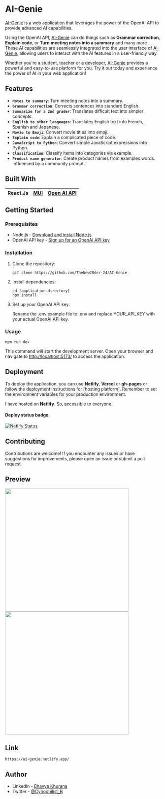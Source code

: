 # AI-Genie

[AI-Genie](https://ai-genie.netlify.app/) is a web application that leverages the power of the OpenAI API to provide advanced AI capabilities.

Using the OpenAI API, [AI-Genie](https://ai-genie.netlify.app/) can do things such as **Grammar correction**, **Explain code**, or **Turn meeting notes into a 
summary** and many more . These AI capabilities are seamlessly integrated into the user interface of [AI-Genie](https://ai-genie.netlify.app/), allowing users to 
interact with the AI features in a user-friendly way.

Whether you're a student, teacher or a developer, [AI-Genie](https://ai-genie.netlify.app/) provides a powerful and easy-to-use platform for you. Try it out 
today and experience the power of AI in your web application!

## Features

- **`Notes to summary`**: Turn meeting notes into a summary.
- **`Grammar correction`**: Corrects sentences into standard English.
- **`Summarize for a 2nd grader`**: Translates difficult text into simpler concepts.
- **`English to other languages`**: Translates English text into French, Spanish and Japanese.
- **`Movie to Emoji`**: Convert movie titles into emoji.
- **`Explain code`**: Explain a complicated piece of code.
- **`JavaScript to Python`**: Convert simple JavaScript expressions into Python.
- **`Classification`**: Classify items into categories via example.
- **`Product name generator`**: Create product names from examples words. Influenced by a community prompt.

## Built With
|React.Js|[MUI](https://mui.com/)|[Open AI API](https://platform.openai.com/docs/api-reference)|
|---|---|---|

## Getting Started

### Prerequisites

- Node.js - [Download and install Node.js](https://nodejs.org)
- OpenAI API key - [Sign up for an OpenAI API key](https://openai.com)

### Installation

1. Clone the repository:

   ```shell
   git clone https://github.com/TheNewC0der-24/AI-Genie
   
2. Install dependencies:

   ```shell
   cd [application-directory]
   npm install
   
3. Set up your OpenAI API key:

   Rename the .env.example file to .env and replace YOUR_API_KEY with your actual OpenAI API key.
   
### Usage

```
npm run dev
```
This command will start the development server. Open your browser and navigate to [http://localhost:5173/](http://localhost:5173/) to access the application.

## Deployment
To deploy the application, you can use **Netlify**, **Vercel** or **gh-pages** or follow the deployment instructions for [hosting platform]. Remember to set the environment 
variables for your production environment.

I have hosted on **Netlify**. So, accessible to everyone.

#### Deploy status badge

[![Netlify Status](https://api.netlify.com/api/v1/badges/f826b692-3f57-4171-8480-81503f5c4f10/deploy-status)](https://app.netlify.com/sites/ai-genie/deploys)

## Contributing
Contributions are welcome! If you encounter any issues or have suggestions for improvements, please open an issue or submit a pull request.

## Preview
<p>
  <img src="https://github.com/TheNewC0der-24/AI-Genie/blob/master/Preview/Preview-1.png" width="400">
  <img src="https://github.com/TheNewC0der-24/AI-Genie/blob/master/Preview/Preview-2.png" width="400">
</p>

## Link
```
https://ai-genie.netlify.app/
```

## Author
- LinkedIn - [Bhavya Khurana](https://www.linkedin.com/in/bhavya-khurana/)
- Twitter - [@Cynophilist_B](https://twitter.com/Cynophilist_B)
